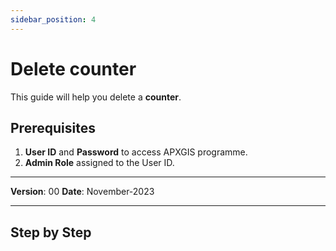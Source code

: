 ```yaml
---
sidebar_position: 4
---
```


# Delete counter

This guide will help you delete a **counter**.

## **Prerequisites**
1.	**User ID** and **Password** to access APXGIS programme.
2.	**Admin Role** assigned to the User ID.

------------

**Version**: 00
**Date**: November-2023

------------
## **Step by Step**